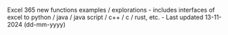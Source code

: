 Excel 365 new functions examples / explorations - includes interfaces of excel to python / java / java script / c++ / c / rust, etc. - Last updated 13-11-2024 (dd-mm-yyyy) 
